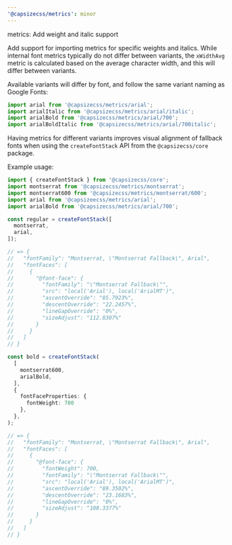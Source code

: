 ```yaml
---
'@capsizecss/metrics': minor
---
```


metrics: Add weight and italic support

Add support for importing metrics for specific weights and italics.
While internal font metrics typically do not differ between variants, the `xWidthAvg` metric is calculated based on the average character width, and this will differ between variants.

Available variants will differ by font, and follow the same variant naming as Google Fonts:
```ts
import arial from '@capsizecss/metrics/arial'; 
import arialItalic from '@capsizecss/metrics/arial/italic'; 
import arialBold from '@capsizecss/metrics/arial/700'; 
import arialBoldItalic from '@capsizecss/metrics/arial/700italic'; 
```

Having metrics for different variants improves visual alignment of fallback fonts when using the `createFontStack` API from the `@capsizecss/core` package.

Example usage:
```ts
import { createFontStack } from '@capsizecss/core';
import montserrat from '@capsizecss/metrics/montserrat';
import montserrat600 from '@capsizecss/metrics/montserrat/600';
import arial from '@capsizeecss/metrics/arial';
import arialBold from '@capsizecss/metrics/arial/700'; 

const regular = createFontStack([
  montserrat,
  arial,
]);

// => {
//   "fontFamily": "Montserrat, \"Montserrat Fallback\", Arial",
//   "fontFaces": [
//     {
//       "@font-face": {
//         "fontFamily": "\"Montserrat Fallback\"",
//         "src": "local('Arial'), local('ArialMT')",
//         "ascentOverride": "85.7923%",
//         "descentOverride": "22.2457%",
//         "lineGapOverride": "0%",
//         "sizeAdjust": "112.8307%"
//       }
//     }
//   ]
// }

const bold = createFontStack(
  [
    montserrat600,
    arialBold,
  ],
  {
    fontFaceProperties: {
      fontWeight: 700
    },
  },
);

// => {
//   "fontFamily": "Montserrat, \"Montserrat Fallback\", Arial",
//   "fontFaces": [
//     {
//       "@font-face": {
//         "fontWeight": 700,
//         "fontFamily": "\"Montserrat Fallback\"",
//         "src": "local('Arial'), local('ArialMT')",
//         "ascentOverride": "89.3502%",
//         "descentOverride": "23.1683%",
//         "lineGapOverride": "0%",
//         "sizeAdjust": "108.3377%"
//       }
//     }
//   ]
// }
```
